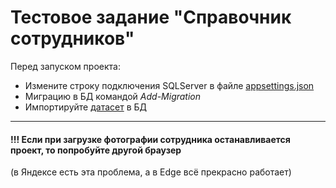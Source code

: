 # __Тестовое задание "Справочник сотрудников"__
Перед запуском проекта:
* Измените строку подключения SQLServer в файле [appsettings.json](EmployeeDirectory/EmployeeDirectory/appsettings.json)
* Миграцию в БД командой _Add-Migration_
* Импортируйте [датасет](EmployeeDirectory/EmployeeDirectory/EmployeesDataset.txt) в БД
***
#### !!! Если при загрузке фотографии сотрудника останавливается проект, то попробуйте другой браузер 
(в Яндексе есть эта проблема, а в Edge всё прекрасно работает)

